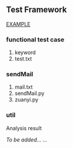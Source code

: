 ## Test Framework ##
[EXAMPLE](https://github.com/qfyxixi/qFyblog/tree/gh-pages/TestFramework)
### functional test case ###
1. keyword
2. test.txt

### sendMail ###
1. mail.txt
2. sendMail.py
3. zuanyi.py

### util ###
Analysis result


*To be added... ...*